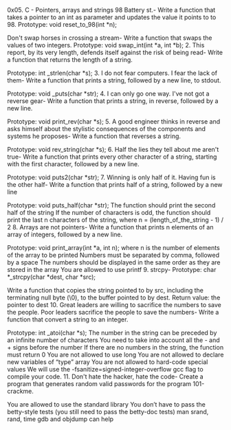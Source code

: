 0x05. C - Pointers, arrays and strings
98 Battery st.- Write a function that takes a pointer to an int as parameter and updates the value it points to to 98.
Prototype: void reset_to_98(int *n);

Don't swap horses in crossing a stream- Write a function that swaps the values of two integers.
Prototype: void swap_int(int *a, int *b);
2. This report, by its very length, defends itself against the risk of being read- Write a function that returns the length of a string.

Prototype: int _strlen(char *s);
3. I do not fear computers. I fear the lack of them- Write a function that prints a string, followed by a new line, to stdout.

Prototype: void _puts(char *str);
4. I can only go one way. I've not got a reverse gear- Write a function that prints a string, in reverse, followed by a new line.

Prototype: void print_rev(char *s);
5. A good engineer thinks in reverse and asks himself about the stylistic consequences of the components and systems he proposes- Write a function that reverses a string.

Prototype: void rev_string(char *s);
6. Half the lies they tell about me aren't true- Write a function that prints every other character of a string, starting with the first character, followed by a new line.

Prototype: void puts2(char *str);
7. Winning is only half of it. Having fun is the other half- Write a function that prints half of a string, followed by a new line

Prototype: void puts_half(char *str); The function should print the second half of the string If the number of characters is odd, the function should print the last n characters of the string, where n = (length_of_the_string - 1) / 2
8. Arrays are not pointers- Write a function that prints n elements of an array of integers, followed by a new line.

Prototype: void print_array(int *a, int n); where n is the number of elements of the array to be printed Numbers must be separated by comma, followed by a space The numbers should be displayed in the same order as they are stored in the array You are allowed to use printf
9. strcpy- Prototype: char *_strcpy(char *dest, char *src);

Write a function that copies the string pointed to by src, including the terminating null byte (\0), to the buffer pointed to by dest. Return value: the pointer to dest
10. Great leaders are willing to sacrifice the numbers to save the people. Poor leaders sacrifice the people to save the numbers- Write a function that convert a string to an integer.

Prototype: int _atoi(char *s); The number in the string can be preceded by an infinite number of characters You need to take into account all the - and + signs before the number If there are no numbers in the string, the function must return 0 You are not allowed to use long You are not allowed to declare new variables of “type” array You are not allowed to hard-code special values We will use the -fsanitize=signed-integer-overflow gcc flag to compile your code.
11. Don't hate the hacker, hate the code- Create a program that generates random valid passwords for the program 101-crackme.

You are allowed to use the standard library You don’t have to pass the betty-style tests (you still need to pass the betty-doc tests) man srand, rand, time gdb and objdump can help
